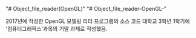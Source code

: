 "# Object_file_reader(OpenGL)" 
"# Object_file_reader-OpenGL-" 

2017년에 작성한 OpenGL 모델링 리더 프로그램의 소스 코드
대학교 3학년 1학기에 '컴퓨터그래픽스'과목의 기말 과제로 작성했음.

